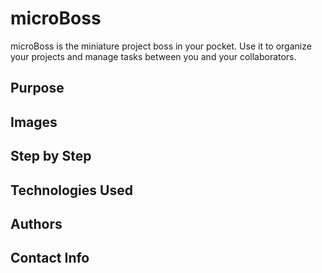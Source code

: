 # microBoss

microBoss is the miniature project boss in your pocket. Use it to organize your projects and manage tasks between you and your collaborators.


## Purpose


## Images


## Step by Step

## Technologies Used

## Authors


## Contact Info